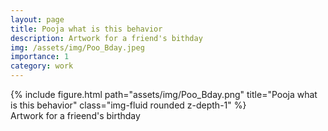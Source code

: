 ```yaml
---
layout: page
title: Pooja what is this behavior
description: Artwork for a friend's bithday
img: /assets/img/Poo_Bday.jpeg
importance: 1
category: work
---
```


<div class="row">
    <div class="col-sm mt-3 mt-md-0">
        {% include figure.html path="assets/img/Poo_Bday.png" title="Pooja what is this behavior" class="img-fluid rounded z-depth-1" %}
    </div>
</div>
<div class="caption">
    Artwork for a frieend's birthday
</div>
